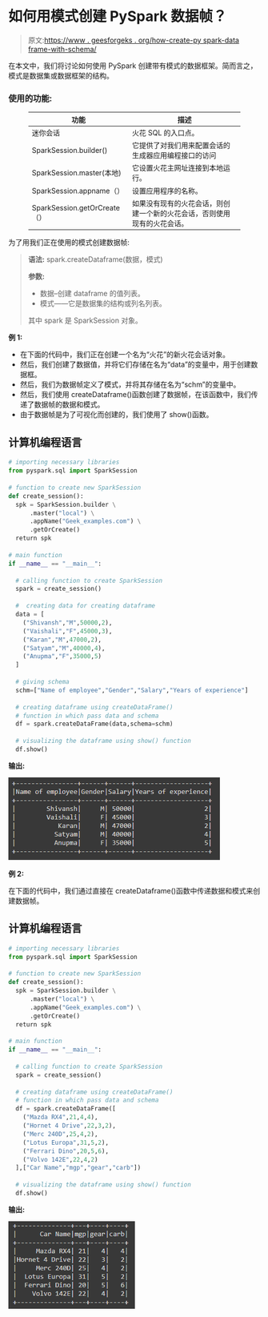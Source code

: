 # 如何用模式创建 PySpark 数据帧？

> 原文:[https://www . geesforgeks . org/how-create-py spark-data frame-with-schema/](https://www.geeksforgeeks.org/how-to-create-pyspark-dataframe-with-schema/)

在本文中，我们将讨论如何使用 PySpark 创建带有模式的数据框架。简而言之，模式是数据集或数据框架的结构。

### 使用的功能:

<figure class="table">

| **功能** | **描述** |
| --- | --- |
| 迷你会话 | 火花 SQL 的入口点。 |
| SparkSession.builder() | 它提供了对我们用来配置会话的生成器应用编程接口的访问 |
| SparkSession.master(本地) | 它设置火花主网址连接到本地运行。 |
| SparkSession.appname（） | 设置应用程序的名称。 |
| SparkSession.getOrCreate（） | 如果没有现有的火花会话，则创建一个新的火花会话，否则使用现有的火花会话。 |

</figure>

为了用我们正在使用的模式创建数据帧:

> **语法:** spark.createDataframe(数据，模式)
> 
> **参数:**
> 
> *   数据–创建 dataframe 的值列表。
> *   模式——它是数据集的结构或列名列表。
> 
> 其中 spark 是 SparkSession 对象。

**例 1:**

*   在下面的代码中，我们正在创建一个名为“火花”的新火花会话对象。
*   然后，我们创建了数据值，并将它们存储在名为“data”的变量中，用于创建数据框。
*   然后，我们为数据帧定义了模式，并将其存储在名为“schm”的变量中。
*   然后，我们使用 createDataframe()函数创建了数据帧，在该函数中，我们传递了数据帧的数据和模式。
*   由于数据帧是为了可视化而创建的，我们使用了 show()函数。

## 计算机编程语言

```py
# importing necessary libraries
from pyspark.sql import SparkSession

# function to create new SparkSession
def create_session():
  spk = SparkSession.builder \
      .master("local") \
      .appName("Geek_examples.com") \
      .getOrCreate()
  return spk

# main function
if __name__ == "__main__":

  # calling function to create SparkSession
  spark = create_session()

  #  creating data for creating dataframe 
  data = [
    ("Shivansh","M",50000,2),
    ("Vaishali","F",45000,3),
    ("Karan","M",47000,2),
    ("Satyam","M",40000,4),
    ("Anupma","F",35000,5)
  ]

  # giving schema
  schm=["Name of employee","Gender","Salary","Years of experience"]

  # creating dataframe using createDataFrame()
  # function in which pass data and schema
  df = spark.createDataFrame(data,schema=schm)

  # visualizing the dataframe using show() function
  df.show()
```

**输出:**

![](img/0068d166b66d6c4de1bc75a060c3484e.png)

**例 2:**

在下面的代码中，我们通过直接在 createDataframe()函数中传递数据和模式来创建数据帧。

## 计算机编程语言

```py
# importing necessary libraries
from pyspark.sql import SparkSession

# function to create new SparkSession
def create_session():
  spk = SparkSession.builder \
      .master("local") \
      .appName("Geek_examples.com") \
      .getOrCreate()
  return spk

# main function
if __name__ == "__main__":

  # calling function to create SparkSession
  spark = create_session()

  # creating dataframe using createDataFrame() 
  # function in which pass data and schema
  df = spark.createDataFrame([
    ("Mazda RX4",21,4,4),
    ("Hornet 4 Drive",22,3,2),
    ("Merc 240D",25,4,2),
    ("Lotus Europa",31,5,2),
    ("Ferrari Dino",20,5,6),
    ("Volvo 142E",22,4,2)
  ],["Car Name","mgp","gear","carb"])

  # visualizing the dataframe using show() function
  df.show()
```

**输出:**

![](img/137d38e382f6b88386236133e7292cd4.png)